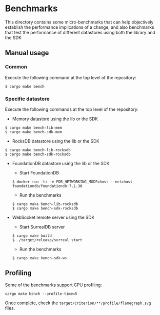 # Benchmarks

This directory contains some micro-benchmarks that can help objectively
establish the performance implications of a change, and also benchmarks that
test the performance of different datastores using both the library and the SDK

## Manual usage

### Common

Execute the following command at the top level of the repository:

```console
$ cargo make bench
```

### Specific datastore
Execute the following commands at the top level of the repository:

* Memory datastore using the lib or the SDK
```console
$ cargo make bench-lib-mem
$ cargo make bench-sdk-mem
```

* RocksDB datastore using the lib or the SDK
```console
$ cargo make bench-lib-rocksdb
$ cargo make bench-sdk-rocksdb
```

* FoundationDB datastore using the lib or the SDK
    * Start FoundationDB
    ```
    $ docker run -ti -e FDB_NETWORKING_MODE=host --net=host foundationdb/foundationdb:7.1.30
    ```
    * Run the benchmarks
    ```console
    $ cargo make bench-lib-rocksdb
    $ cargo make bench-sdk-rocksdb
    ```

* WebSocket remote server using the SDK
    * Start SurrealDB server
    ```
    $ cargo make build
    $ ./target/release/surreal start
    ```
    * Run the benchmarks
    ```console
    $ cargo make bench-sdk-ws
    ```


## Profiling

Some of the benchmarks support CPU profiling:

```console
cargo make bench --profile-time=5
```

Once complete, check the `target/criterion/**/profile/flamegraph.svg` files.
